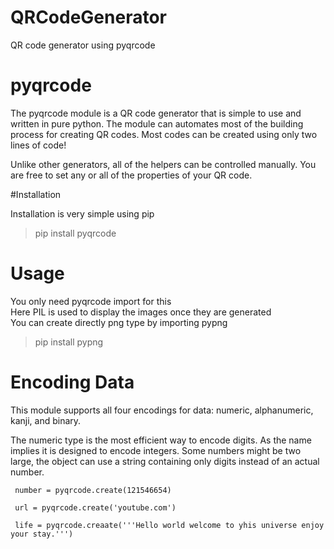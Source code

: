 # QRCodeGenerator
QR code generator using pyqrcode

# pyqrcode
The pyqrcode module is a QR code generator that is simple to use and written in pure python. The module can automates most of the building process for creating QR codes. Most codes can be created using only two lines of code!

Unlike other generators, all of the helpers can be controlled manually. You are free to set any or all of the properties of your QR code.

#Installation

Installation is very simple using pip

> pip install pyqrcode

# Usage

You only need pyqrcode import for this  \
Here PIL is used to display the images once they are generated \
You can create directly png type by importing pypng
> pip install pypng

# Encoding Data

This module supports all four encodings for data: numeric, alphanumeric, kanji, and binary.

The numeric type is the most efficient way to encode digits. As the name implies it is designed to encode integers. Some numbers might be two large, the object can use a string containing only digits instead of an actual number.
```
 number = pyqrcode.create(121546654)
```
```
 url = pyqrcode.create('youtube.com')
```
```
 life = pyqrcode.creaate('''Hello world welcome to yhis universe enjoy your stay.''')
```
